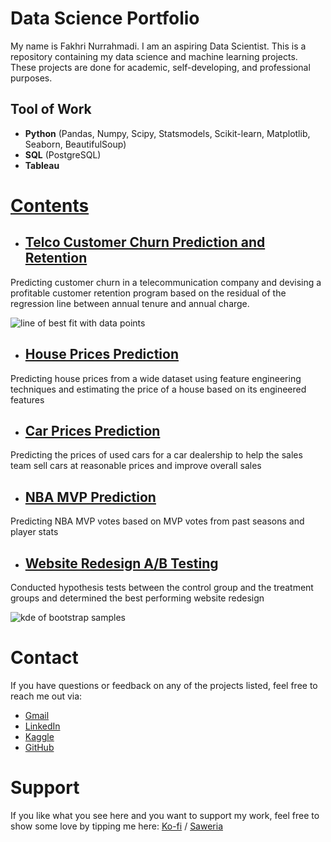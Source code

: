 # Data Science Portfolio

My name is Fakhri Nurrahmadi. I am an aspiring Data Scientist. This is a repository containing my data science and machine learning projects. These projects are done for academic, self-developing, and professional purposes. 

## Tool of Work
- **Python** (Pandas, Numpy, Scipy, Statsmodels, Scikit-learn, Matplotlib, Seaborn, BeautifulSoup)
- **SQL** (PostgreSQL)
- **Tableau**

# [Contents](https://github.com/fnurrahmadi/data-science-portfolio)

- ## [Telco Customer Churn Prediction and Retention](https://github.com/fnurrahmadi/FN-Repo/tree/main/Telco%20Customer%20Churn)
Predicting customer churn in a telecommunication company and devising a profitable customer retention program based on the residual of the regression line between annual tenure and annual charge.

![line of best fit with data points](https://raw.githubusercontent.com/fnurrahmadi/data-science-portfolio/edd9f521ac68ccb43fa36fc4ac00994bf0cdc4f3/Telco%20Customer%20Churn/img/output_159_1.png)

- ## [House Prices Prediction](https://github.com/fnurrahmadi/data-science-portfolio/tree/main/House%20Prices%20Prediction)
Predicting house prices from a wide dataset using feature engineering techniques and estimating the price of a house based on its engineered features

- ## [Car Prices Prediction](https://github.com/fnurrahmadi/data-science-portfolio/tree/main/Car%20Price%20Prediction)
Predicting the prices of used cars for a car dealership to help the sales team sell cars at reasonable prices and improve overall sales

- ## [NBA MVP Prediction](https://github.com/fnurrahmadi/data-science-portfolio/tree/main/Car%20Price%20Prediction)
Predicting NBA MVP votes based on MVP votes from past seasons and player stats

- ## [Website Redesign A/B Testing](https://github.com/fnurrahmadi/data-science-portfolio/tree/main/Website%20Redesign%20AB%20Testing)
Conducted hypothesis tests between the control group and the treatment groups and determined the best performing website redesign

![kde of bootstrap samples](https://raw.githubusercontent.com/fnurrahmadi/data-science-portfolio/main/Website%20Redesign%20AB%20Testing/bootstrap%20samples.png)

# Contact
If you have questions or feedback on any of the projects listed, feel free to reach me out via:
- [Gmail](mailto:fnurrahmadi@gmail.com)
- [LinkedIn](https://www.linkedin.com/in/fnurrahmadi/)
- [Kaggle](https://www.kaggle.com/hidious)
- [GitHub](https://github.com/fnurrahmadi)

# Support
If you like what you see here and you want to support my work, feel free to show some love by tipping me here: [Ko-fi](https://ko-fi.com/fnurrahmadi) / [Saweria](https://saweria.co/hidious)
